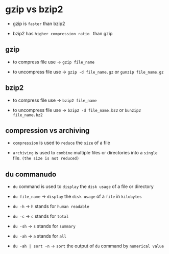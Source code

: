 # gzip vs bzip2

- gzip is `faster` than bzip2

- bzip2 has `higher compression ratio ` than gzip

## gzip

- to compress file use $\to$ `gzip file_name`

- to uncompress file use $\to$ `gzip -d file_name.gz` or `gunzip file_name.gz`

## bzip2

- to compress file use $\to$ `bzip2 file_name`

- to uncompress file use $\to$ `bzip2 -d file_name.bz2` or `bunzip2 file_name.bz2`

## compression vs archiving

- `compression` is used to `reduce` the `size` of a file

- `archiving` is used to `combine` multiple files or directories into a `single` file. `(the size is not reduced)`

## du commanudo 

- `du` command is used to `display` the `disk usage` of a file or directory

- `du file_name` $\to$ `display` the `disk usage` of a `file` in `kilobytes`

- `du -h` $\to$ `h` stands for `human readable`

- `du -c` $\to$ `c` stands for `total`

- `du -sh` $\to$ `s` stands for `summary`

- `du -ah` $\to$ `a` stands for `all`

- `du -ah | sort -n` $\to$ `sort` the output of `du` command by `numerical value`